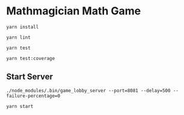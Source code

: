 # Mathmagician Math Game

`yarn install`

`yarn lint`

`yarn test`

`yarn test:coverage`


## Start Server

`./node_modules/.bin/game_lobby_server --port=8081 --delay=500 --failure-percentage=0`

`yarn start`



